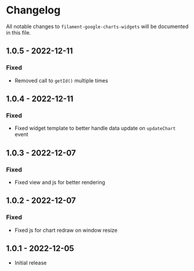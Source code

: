 # Changelog

All notable changes to `filament-google-charts-widgets` will be documented in this file.

## 1.0.5 - 2022-12-11

### Fixed
- Removed call to `getId()` multiple times

## 1.0.4 - 2022-12-11

### Fixed
- Fixed widget template to better handle data update on `updateChart` event

## 1.0.3 - 2022-12-07

### Fixed
- Fixed view and js for better rendering

## 1.0.2 - 2022-12-07

### Fixed
- Fixed js for chart redraw on window resize

## 1.0.1 - 2022-12-05

- Initial release